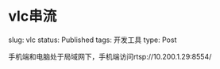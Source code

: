 # vlc串流

slug: vlc
status: Published
tags: 开发工具
type: Post

手机端和电脑处于局域网下，手机端访问rtsp://10.200.1.29:8554/